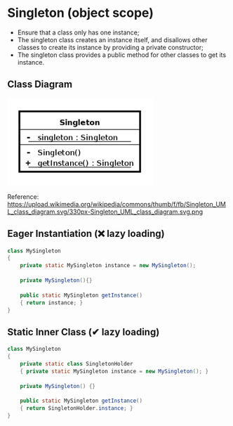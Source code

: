 # Singleton (object scope)

* Ensure that a class only has one instance;
* The singleton class creates an instance itself, and disallows other classes to create its instance by providing a private constructor;
* The singleton class provides a public method for other classes to get its instance.

## Class Diagram

![](images/singleton.png)

Reference: https://upload.wikimedia.org/wikipedia/commons/thumb/f/fb/Singleton_UML_class_diagram.svg/330px-Singleton_UML_class_diagram.svg.png

## Eager Instantiation (❌ lazy loading)

```java
class MySingleton
{
    private static MySingleton instance = new MySingleton();

    private MySingleton(){}

    public static MySingleton getInstance()
    { return instance; }
}
```

## Static Inner Class (✔ lazy loading)

``````java
class MySingleton
{
    private static class SingletonHolder
    { private static MySingleton instance = new MySingleton(); }

    private MySingleton() {}

    public static MySingleton getInstance()
    { return SingletonHolder.instance; }
}
``````